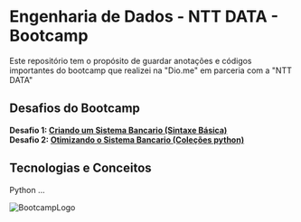 # Engenharia de Dados - NTT DATA - Bootcamp

Este repositório tem o propósito de guardar anotações e códigos importantes do bootcamp que realizei na "Dio.me" em parceria com a "NTT DATA"

## Desafios do Bootcamp

**Desafio 1: [Criando um Sistema Bancario (Sintaxe Básica)](01_sintaxe_basica_python/02-desafio-sistema-bancario/desafio.py)**  
**Desafio 2: [Otimizando o Sistema Bancario (Coleções python)](02_colecoes_python/03_desafio_otimizando_sistema_bancario/desafio.py)**

## Tecnologias e Conceitos

Python
...

![BootcampLogo](https://hermes.dio.me/tracks/2a3a2d2b-7de7-457c-b4df-dcd327eae9eb.png)
